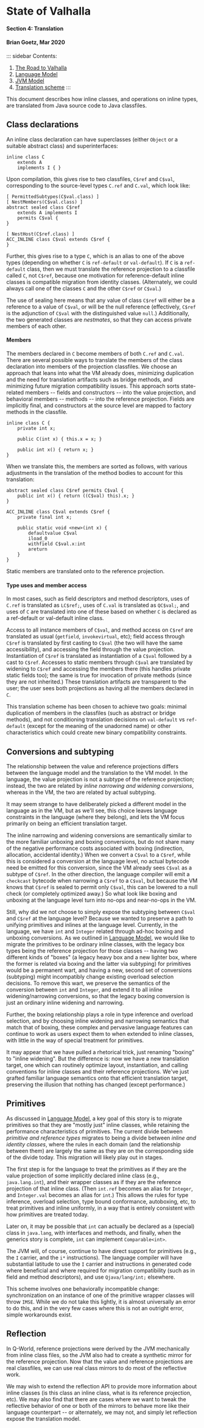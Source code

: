 # State of Valhalla

#### Section 4: Translation
#### Brian Goetz, Mar 2020

::: sidebar
Contents:

1. [The Road to Valhalla](01-background.html)
2. [Language Model](02-object-model.html)
3. [JVM Model](03-vm-model.html)
4. [Translation scheme](04-translation.html)
:::

This document describes how inline classes, and operations on inline types, are
translated from Java source code to Java classfiles.

## Class declarations

An inline class declaration can have superclasses (either `Object` or a suitable
abstract class) and superinterfaces:

```
inline class C
    extends A
    implements I { }
```

Upon compilation, this gives rise to two classfiles, `C$ref` and `C$val`,
corresponding to the source-level types `C.ref` and `C.val`, which look like:

```
[ PermittedSubtypes(C$val.class) ]
[ NestMembers(C$val.class) ]
abstract sealed class C$ref
    extends A implements I
    permits C$val {
}

[ NestHost(C$ref.class) ]
ACC_INLINE class C$val extends C$ref {
}
```

Further, this gives rise to a type `C`, which is an alias to one of the above
types (depending on whether `C` is `ref-default` or `val-default`).  If `C` is a
`ref-default` class, then we must translate the reference projection to a
classfile called `C`, not `C$ref`, because one motivation for reference-default
inline  classes is compatible migration from identity classes.  (Alternately,
we could always call one of the classes `C` and the other `C$ref` or `C$val`.)

The use of sealing here means that any value of class `C$ref` will either be a
reference to a value of `C$val`, or will be the null reference (effectively,
`C$ref` is the adjunction of `C$val` with the distinguished value `null`.)
Additionally, the two generated classes are _nestmates_, so that they can access
private members of each other.

#### Members

The members declared in `C` become members of both `C.ref` and `C.val`.  There
are several possible ways to translate the members of the class declaration into
members of the projection classfiles.  We choose an approach that leans into
what the VM already does, minimizing duplication and the need for translation
artifacts such as bridge methods, and minimizing future migration compatibility
issues.  This approach sorts state-related members -- fields and constructors --
into the value projection, and behavioral members -- methods -- into the
reference projection.  Fields are implicitly final, and constructors at the
source level are mapped to factory methods in the classfile.

```
inline class C {
    private int x;

    public C(int x) { this.x = x; }

    public int x() { return x; }
}
```

When we translate this, the members are sorted as follows, with various
adjustments in the translation of the method bodies to account for this
translation:

```
abstract sealed class C$ref permits C$val {
    public int x() { return ((C$val) this).x; }
}

ACC_INLINE class C$val extends C$ref {
    private final int x;

    public static void <new>(int x) {
        defaultvalue C$val
        iload_0
        withfield C$val.x:int
        areturn
    }
}
```

Static members are translated onto to the reference projection.  

#### Type uses and member access

In most cases, such as field descriptors and method descriptors, uses of `C.ref`
is translated as `LC$ref;`, uses of `C.val` is translated as `QC$val;`, and uses
of `C` are translated into one of these based on whether `C` is declared as a
ref-default or val-default inline class.

Access to all instance members of `C$val`, and method access on `C$ref` are
translated as usual (`getfield`, `invokevirtual`, etc); field access through
`C$ref` is translated by first casting to `C$val` (the two will have the same
accessibility), and accessing the field through the value projection.
Instantiation of `C$ref` is translated as instantiation of a `C$val` followed by
a cast to `C$ref`.  Accesses to static members through `C$val` are translated by
widening to `C$ref` and accessing the members there (this handles private static
fields too); the same is true for invocation of private methods (since they are
not inherited.)  These translation artifacts are transparent to the user; the
user sees both projections as having all the members declared in `C`.

This translation scheme has been chosen to achieve two goals: minimal
duplication of members in the classfiles (such as abstract or bridge methods),
and not conditioning translation decisions on `val-default` vs `ref-default`
(except for the meaning of the unadorned name) or other characteristics which
could create new binary compatibility constraints.

## Conversions and subtyping

The relationship between the value and reference projections differs
between the language model and the translation to the VM model.  In the
language, the value projection is not a subtype of the reference projection;
instead, the two are related by _inline narrowing and widening conversions_,
whereas in the VM, the two are related by actual subtyping.  

It may seem strange to have deliberately picked a different model in the
language as in the VM, but as we'll see, this choice leaves language constraints
in the language (where they belong), and lets the VM focus primarily on being
an efficient translation target.

The inline narrowing and widening conversions are semantically similar to the
more familiar unboxing and boxing conversions, but do not share many of the
negative performance costs associated with boxing (indirection, allocation,
accidental identity.)  When we convert a `C$val` to a `C$ref`, while this is
considered a conversion at the language level, no actual bytecode need be
emitted for this conversion, since the VM already sees `C$val` as a subtype of
`C$ref`.  In the other direction, the language compiler will emit a `checkcast`
bytecode when narrowing a `C$ref` to a `C$val`, but because the VM knows that
`C$ref` is sealed to permit only `C$val`, this can be lowered to a null check
(or completely optimized away.)  So what look like boxing and unboxing at the
language level turn into no-ops and near-no-ops in the VM.

Still, why did we not choose to simply expose the subtyping between `C$val` and
`C$ref` at the language level?  Because we wanted to preserve a path to unifying
primitives and inlines at the language level.  Currently, in the language, we
have `int` and `Integer` related through ad-hoc boxing and unboxing conversions.
As we outlined in [Language Model](02-object-model.html), we would like to
migrate the primitives to be ordinary inline classes, with the legacy box types
being the reference projection for those classes -- having two different kinds
of "boxes" (a legacy heavy box and a new lighter box, where the former is
related via boxing and the latter via subtyping) for primitives would be a
permanent wart, and having a new, second set of conversions (subtyping) might
incompatibly change existing overload selection decisions.  To remove this wart,
we preserve the semantics of the conversion between `int` and `Integer`, and
extend it to all inline widening/narrowing conversions, so that the legacy
boxing conversion is just an ordinary inline widening and narrowing.

Further, the boxing relationship plays a role in type inference and overload
selection, and by choosing inline widening and narrowing semantics that match
that of boxing,  these complex and pervasive language features can continue to
work as users expect them to when extended to inline classes, with little in the
way of special treatment for primitives.

It may appear that we have pulled a rhetorical trick, just renaming "boxing" to
"inline widening".  But the difference is: now we have a new translation target,
one which can routinely optimize layout, instantiation, and calling conventions
for inline classes and their reference projections.  We've just grafted familiar
language semantics onto that efficient translation target, preserving the
illusion that nothing has changed (except performance.)

## Primitives

As discussed in [Language Model](02-object-model.html), a key goal of this story
is to migrate primitives so that they are "mostly just" inline classes, while
retaining the performance characteristics of primitives.  The current divide
between _primitive and reference types_ migrates to being a divide between
_inline and identity classes_, where the rules in each domain (and the
relationship between them) are largely the same as they are on the corresponding
side of the divide today.  This migration will likely play out in stages.

The first step is for the language to treat the primitives as if they are the
value projection of some implicitly declared inline class (e.g.,
`java.lang.int`), and their wrapper classes as if they are the reference
projection of that inline class.  (Then `int.ref` becomes an alias for
`Integer`, and `Integer.val` becomes an alias for `int`.)  This allows the rules
for type inference, overload selection, type bound conformance, autoboxing, etc,
to treat primitives and inline uniformly, in a way that is entirely consistent
with how primitives are treated today.

Later on, it may be possible that `int` can actually be declared as a (special)
class in `java.lang`, with interfaces and methods, and finally, when the
generics story is complete, `int` can implement `Comparable<int>`.

The JVM will, of course, continue to have direct support for primitives (e.g.,
the `I` carrier, and the `i*` instructions).  The language compiler will have
substantial latitude to use the `I` carrier and instructions in generated code
where beneficial and where required for migration compatibility (such as in
field and method descriptors), and use `Qjava/lang/int;` elsewhere.

This scheme involves one behaviorally incompatible change: synchronization on an
instance of one of the primitive wrapper classes will throw `IMSE`.  While we do
not take this lightly, it is almost universally an error to do this, and in the
very few cases where this is not an outright error, simple workarounds exist.

## Reflection

In Q-World, reference projections were derived by the JVM mechanically from
inline class files, so the JVM also had to create a synthetic mirror for
the reference projection.  Now that the value and reference projections are
real classfiles, we can use real class mirrors to do most of the reflective
work.  

We may wish to extend the reflection API to provide more information about
inline classes (is this class an inline class, what is its reference projection,
etc).  We may also find that there are cases where we want to tweak the
reflective behavior of one or both of the mirrors to behave more like their
language counterpart -- or alternately, we may not, and simply let reflection
expose the translation model.  
